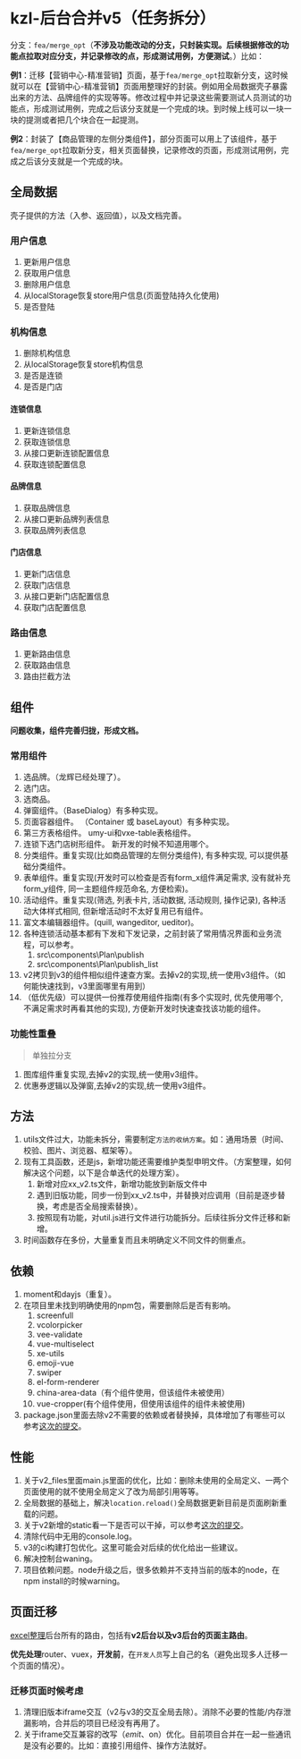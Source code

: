 # kzl-后台合并v5（任务拆分）

分支：`fea/merge_opt`（**不涉及功能改动的分支，只封装实现。后续根据修改的功能点拉取对应分支，并记录修改的点，形成测试用例，方便测试**。）比如：

**例1**：迁移【营销中心-精准营销】页面，基于`fea/merge_opt`拉取新分支，这时候就可以在【营销中心-精准营销】页面用整理好的封装。例如用全局数据壳子暴露出来的方法、品牌组件的实现等等。修改过程中并记录这些需要测试人员测试的功能点，形成测试用例，完成之后该分支就是一个完成的块。到时候上线可以一块一块的提测或者把几个块合在一起提测。

**例2**：封装了【商品管理的左侧分类组件】，部分页面可以用上了该组件，基于`fea/merge_opt`拉取新分支，相关页面替换，记录修改的页面，形成测试用例，完成之后该分支就是一个完成的块。

## 全局数据

壳子提供的方法（入参、返回值），以及文档完善。

### 用户信息

1. 更新用户信息
2. 获取用户信息
3. 删除用户信息
4. 从localStorage恢复store用户信息(页面登陆持久化使用)
5. 是否登陆

### 机构信息

1. 删除机构信息
2. 从localStorage恢复store机构信息
3. 是否是连锁
4. 是否是门店

#### 连锁信息

1. 更新连锁信息
2. 获取连锁信息
3. 从接口更新连锁配置信息
4. 获取连锁配置信息

#### 品牌信息

1. 获取品牌信息
2. 从接口更新品牌列表信息
3. 获取品牌列表信息

#### 门店信息

1. 更新门店信息
2. 获取门店信息
3. 从接口更新门店配置信息
4. 获取门店配置信息

### 路由信息

1. 更新路由信息
2. 获取路由信息
3. 路由拦截方法

## 组件

**问题收集，组件完善归拢，形成文档。**

### 常用组件

1. 选品牌。（龙辉已经处理了）。
2. 选门店。
3. 选商品。
4. 弹窗组件。（BaseDialog）有多种实现。
5. 页面容器组件。 （Container 或 baseLayout）有多种实现。
6. 第三方表格组件。 umy-ui和vxe-table表格组件。
7. 连锁下选门店树形组件。 新开发的时候不知道用哪个。
8. 分类组件。重复实现(比如商品管理的左侧分类组件), 有多种实现, 可以提供基础分类组件。
9. 表单组件。重复实现(开发时可以检查是否有form_x组件满足需求, 没有就补充form_y组件, 同一主题组件规范命名, 方便检索)。
10. 活动组件。重复实现(筛选, 列表卡片, 活动数据, 活动规则, 操作记录), 各种活动大体样式相同, 但新增活动时不太好复用已有组件。
11. 富文本编辑器组件。(quill, wangeditor, ueditor)。
12. 各种连锁活动基本都有下发和下发记录，之前封装了常用情况界面和业务流程，可以参考。
    1. src\components\Plan\publish
    2. src\components\Plan\publish_list
13. v2拷贝到v3的组件相似组件速查方案。去掉v2的实现,统一使用v3组件。（如何能快速找到，v3里面哪里有用到）
14. （低优先级）可以提供一份推荐使用组件指南(有多个实现时, 优先使用哪个, 不满足需求时再看其他的实现), 方便新开发时快速查找该功能的组件。

### 功能性重叠

> 单独拉分支

1. 图库组件重复实现,去掉v2的实现,统一使用v3组件。
2. 优惠券逻辑以及弹窗,去掉v2的实现,统一使用v3组件。

## 方法

1. utils文件过大，功能未拆分，需要制定`方法的收纳方案`。如：通用场景（时间、校验、图片、浏览器、框架等）。
2. 现有工具函数，还是js，新增功能还需要维护类型申明文件。（方案整理，如何解决这个问题，以下是合单迭代的处理方案）。
   1. 新增对应xx_v2.ts文件，新增功能放到新版文件中
   2. 遇到旧版功能，同步一份到xx_v2.ts中，并替换对应调用（目前是逐步替换，考虑是否全局搜索替换）。
   3. 按照现有功能，对util.js进行文件进行功能拆分。后续往拆分文件迁移和新增。
3. 时间函数存在多份，大量重复而且未明确定义不同文件的侧重点。

## 依赖

1. moment和dayjs（重复）。
2. 在项目里未找到明确使用的npm包，需要删除后是否有影响。
   1. screenfull
   2. vcolorpicker
   3. vee-validate
   4. vue-multiselect
   5. xe-utils
   6. emoji-vue
   7. swiper
   8. el-form-renderer
   9. china-area-data（有个组件使用，但该组件未被使用）
   10. vue-cropper(有个组件使用，但使用该组件的组件未被使用)
3. package.json里面去除v2不需要的依赖或者替换掉，具体增加了有哪些可以参考[这次的提交](http://git.int.kzl.com.cn/k/wzl-cater-h5/commit/232cbdf9f08f40a44667cef3a0e7e9d7c3b08fec)。

## 性能

1. 关于v2_files里面main.js里面的优化，比如：删除未使用的全局定义、一两个页面使用的就不使用全局定义了改为局部引用等等。
2. 全局数据的基础上，解决`location.reload()`全局数据更新目前是页面刷新重载的问题。
3. 关于v2新增的static看一下是否可以干掉，可以参考[这次的提交](http://git.int.kzl.com.cn/k/wzl-cater-h5/commit/99602ff13484d5a865c5dce0accf6c5cff9753bd)。
4. 清除代码中无用的console.log。
5. v3的ci构建打包优化。这里可能会对后续的优化给出一些建议。
6. 解决控制台waning。
7. 项目依赖问题。node升级之后，很多依赖并不支持当前的版本的node，在npm install的时候warning。

## 页面迁移

[excel整理](https://w4ib2x4t86.feishu.cn/sheets/L4pEssEBkhvZN1tHDk4cVhXon4d)后台所有的路由，包括有**v2后台以及v3后台的页面主路由**。

**优先处理**router、vuex，**开发前**，在`开发人员`写上自己的名（避免出现多人迁移一个页面的情况）。

### 迁移页面时候考虑

1. 清理旧版本iframe交互（v2与v3的交互全局去除）。消除不必要的性能/内存泄漏影响，合并后的项目已经没有再用了。
2. 关于iframe交互兼容的改写（$emit、$on）优化。目前项目合并在一起一些通讯是没有必要的。比如：直接引用组件、操作方法就好。
